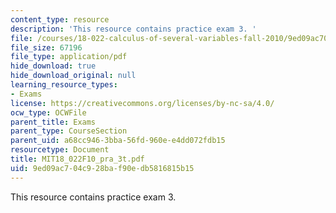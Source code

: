 ```yaml
---
content_type: resource
description: 'This resource contains practice exam 3. '
file: /courses/18-022-calculus-of-several-variables-fall-2010/9ed09ac704c928baf90edb5816815b15_MIT18_022F10_pra_3t.pdf
file_size: 67196
file_type: application/pdf
hide_download: true
hide_download_original: null
learning_resource_types:
- Exams
license: https://creativecommons.org/licenses/by-nc-sa/4.0/
ocw_type: OCWFile
parent_title: Exams
parent_type: CourseSection
parent_uid: a68cc946-3bba-56fd-960e-e4dd072fdb15
resourcetype: Document
title: MIT18_022F10_pra_3t.pdf
uid: 9ed09ac7-04c9-28ba-f90e-db5816815b15
---
```

This resource contains practice exam 3. 